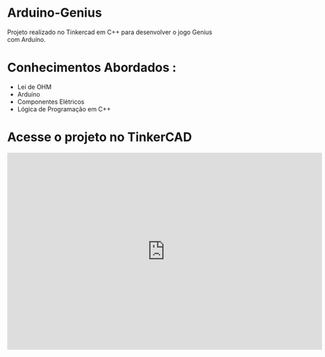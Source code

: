 # Arduino-Genius
Projeto realizado no Tinkercad em C++ para desenvolver o jogo Genius com Arduíno.
# Conhecimentos Abordados :
- Lei de OHM
- Arduíno
- Componentes Elétricos
- Lógica de Programação em C++
# Acesse o projeto no TinkerCAD
<iframe width="725" height="453" src="https://www.tinkercad.com/embed/bBK1SUiRnVm?editbtn=1" frameborder="0" marginwidth="0" marginheight="0" scrolling="no"></iframe>


